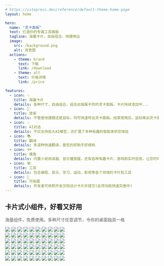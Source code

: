 ```yaml
---
# https://vitepress.dev/reference/default-theme-home-page
layout: home

hero:
  name: "灵卡面板"
  text: 打造你的专属工具面板
  tagline: 海量卡片，自由组合，快捷唤出
  image:
    src: /background.png
    alt: 背景图
  actions:
    - theme: brand
      text: 下载
      link: /download
    - theme: alt
      text: 价格详情
      link: /price

features:
  - icon: ✨
    title: 海量卡片
    details: 各种尺寸，自由组合，组合出独属于你的灵卡面板。卡片持续添加中...
  - icon: 🚀
    title: 效率
    details: 不管是快捷键还是鼠标，均可快速呼出灵卡面板。结束使用后，鼠标移出灵卡面板即可自动隐藏
  - icon: ✨
    title: AI对话
    details: 不仅支持各大AI模型，还扩展了多种有趣的智能体供您体验
  - icon: 📚
    title: 翻译
    details: 多语种快速翻译，是您的好助手好搭档
  - icon: 🐟
    title: 摸鱼
    details: 内置小说阅读器、音乐播放器，还有各种有趣卡片、游戏和实时信息，让您时时刻刻轻松摸鱼
  - icon: 🛠
    title: 工具
    details: 包含编程、音乐、学习、运动、影视等各个领域的卡片和工具
  - icon: 🧩
    title: 可拓展
    details: 开发者可依照开发文档设计卡片并提交(此项功能快速完善中)
---
```



<!------------ 主页卡片滚动 ------------>
<section class="home-widget">
    <div class="home-widget-title ac"><span class="home-title"
            style="visibility: visible; opacity: 1; transform: matrix3d(1, 0, 0, 0, 0, 1, 0, 0, 0, 0, 1, 0, 0, 0, 0, 1); transition: all, opacity 0.8s cubic-bezier(0.5, 0, 0, 1) 0.065s, transform 0.8s cubic-bezier(0.5, 0, 0, 1) 0.065s;"
            scroll-reveal="{ origin: 'top', delay: 65 }">
            <h1>卡片式小组件，好看又好用</h1><em style="background-color:#ffdd12;" class="title-bg"
               ></em>
        </span>
        <p style="color: rgb(96, 96, 98); visibility: visible; opacity: 1; transform: matrix3d(1, 0, 0, 0, 0, 1, 0, 0, 0, 0, 1, 0, 0, 0, 0, 1); transition: all, opacity 0.8s cubic-bezier(0.5, 0, 0, 1) 0.065s, transform 0.8s cubic-bezier(0.5, 0, 0, 1) 0.065s;"
            scroll-reveal="{ origin: 'bottom', delay: 65 }">
            海量组件，免费使用。多种尺寸任意调节，令你的桌面独具一格
        </p>
    </div>
    <div class="ac">
        <div class="home-widget-list">
            <div class="vue3-marquee horizontal"
                style="--duration: 20s; --delay: 0s; --direction: normal; --pauseOnHover: running; --pauseOnClick: running; --pauseAnimation: running; --loops: infinite; --gradient-color: rgba(255, 255, 255, 1), rgba(255, 255, 255, 0); --gradient-length: 200px; --min-width: 100%; --min-height: auto; --orientation: scrollX;">
                <div class="transparent-overlay" aria-hidden="true"></div>
                <div class="marquee">
                    <img src="./public/card/light/CalendarCard_4_2.png">
                    <img src="./public/card/light/CountdownDayCard_2_2.png">
                    <img src="./public/card/light/TimeProgressCard_4_2.png">
                    <img src="./public/card/light/FoodCard_2_2.png">
                    <img src="./public/card/light/AnswerCard_2_2.png">
                    <img src="./public/card/light/CalendarCard_4_2.png">
                    <img src="./public/card/light/CountdownDayCard_2_2.png">
                    <img src="./public/card/light/TimeProgressCard_4_2.png">
                    <img src="./public/card/light/FoodCard_2_2.png">
                    <img src="./public/card/light/AnswerCard_2_2.png">
                </div>
                <div aria-hidden="true" class="marquee">
                    <img src="./public/card/light/CalendarCard_4_2.png">
                    <img src="./public/card/light/CountdownDayCard_2_2.png">
                    <img src="./public/card/light/TimeProgressCard_4_2.png">
                    <img src="./public/card/light/FoodCard_2_2.png">
                    <img src="./public/card/light/AnswerCard_2_2.png">
                    <img src="./public/card/light/CalendarCard_4_2.png">
                    <img src="./public/card/light/CountdownDayCard_2_2.png">
                    <img src="./public/card/light/TimeProgressCard_4_2.png">
                    <img src="./public/card/light/FoodCard_2_2.png">
                    <img src="./public/card/light/AnswerCard_2_2.png">
                </div>
            </div>
            <div class="vue3-marquee horizontal"
                style="--duration: 20s; --delay: 0s; --direction: reverse; --pauseOnHover: running; --pauseOnClick: running; --pauseAnimation: running; --loops: infinite; --gradient-color: rgba(255, 255, 255, 1), rgba(255, 255, 255, 0); --gradient-length: 200px; --min-width: 100%; --min-height: auto; --orientation: scrollX;">
                <div class="transparent-overlay" aria-hidden="true"></div>
                <div class="marquee">
                    <img src="./public/card/light/WeatherCard_6_2.png">
                    <img src="./public/card/light/DiscClockCard_2_2.png">
                    <img src="./public/card/light/LcdTimeCard_2_1.png">
                    <img src="./public/card/light/PoemCard_2_2.png">
                    <img src="./public/card/light/CalendarCard_3_3.png">
                    <img src="./public/card/light/WeatherCard_6_2.png">
                    <img src="./public/card/light/DiscClockCard_2_2.png">
                    <img src="./public/card/light/LcdTimeCard_2_1.png">
                    <img src="./public/card/light/PoemCard_2_2.png">
                    <img src="./public/card/light/CalendarCard_3_3.png">
                </div>
                <div aria-hidden="true" class="marquee">
                    <img src="./public/card/light/WeatherCard_6_2.png">
                    <img src="./public/card/light/DiscClockCard_2_2.png">
                    <img src="./public/card/light/LcdTimeCard_2_1.png">
                    <img src="./public/card/light/PoemCard_2_2.png">
                    <img src="./public/card/light/CalendarCard_3_3.png">
                    <img src="./public/card/light/WeatherCard_6_2.png">
                    <img src="./public/card/light/DiscClockCard_2_2.png">
                    <img src="./public/card/light/LcdTimeCard_2_1.png">
                    <img src="./public/card/light/PoemCard_2_2.png">
                    <img src="./public/card/light/CalendarCard_3_3.png">
                </div>
            </div>
            <div class="vue3-marquee horizontal"
                style="--duration: 20s; --delay: 0s; --direction: normal; --pauseOnHover: running; --pauseOnClick: running; --pauseAnimation: running; --loops: infinite; --gradient-color: rgba(255, 255, 255, 1), rgba(255, 255, 255, 0); --gradient-length: 200px; --min-width: 100%; --min-height: auto; --orientation: scrollX;">
                <div class="transparent-overlay" aria-hidden="true"></div>
                <div class="marquee">
                    <img src="./public/card/light/EnglishWordsCard_3_3.png">
                    <img src="./public/card/light/CalendarCard_3_3.png">
                    <img src="./public/card/light/WoodenFishCard_2_2.png">
                    <img src="./public/card/light/SayMoneyCard_2_2.png">
                    <img src="./public/card/light/DrinkingCard_2_2.png">
                    <img src="./public/card/light/EnglishWordsCard_3_3.png">
                    <img src="./public/card/light/CalendarCard_3_3.png">
                    <img src="./public/card/light/WoodenFishCard_2_2.png">
                    <img src="./public/card/light/SayMoneyCard_2_2.png">
                    <img src="./public/card/light/DrinkingCard_2_2.png">
                </div>
                <div aria-hidden="true" class="marquee">
                    <img src="./public/card/light/EnglishWordsCard_3_3.png">
                    <img src="./public/card/light/CalendarCard_3_3.png">
                    <img src="./public/card/light/WoodenFishCard_2_2.png">
                    <img src="./public/card/light/SayMoneyCard_2_2.png">
                    <img src="./public/card/light/DrinkingCard_2_2.png">
                    <img src="./public/card/light/EnglishWordsCard_3_3.png">
                    <img src="./public/card/light/CalendarCard_3_3.png">
                    <img src="./public/card/light/WoodenFishCard_2_2.png">
                    <img src="./public/card/light/SayMoneyCard_2_2.png">
                    <img src="./public/card/light/DrinkingCard_2_2.png">
                </div>
            </div>
        </div>
    </div>
</section>

<script setup>
import { onMounted } from 'vue';
onMounted(() => {
  function updateCardTheme(isDark) {
    const theme = isDark ? 'dark' : 'light';
    document.querySelectorAll('.marquee img').forEach(img => {
      const src = img.getAttribute('src');
      if (src) {
        const newSrc = src.replace(/\/card\/(light|dark)\//, `/card/${theme}/`);
        img.setAttribute('src', newSrc);
      }
    })
  }
  updateCardTheme(document.documentElement.classList.contains('dark'));
  const observer = new MutationObserver(() => {
    updateCardTheme(document.documentElement.classList.contains('dark'));
  })
  observer.observe(document.documentElement, { attributes: true });
})
</script>